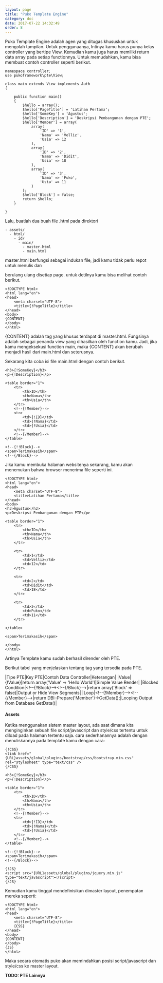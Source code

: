 ```yaml
---
layout: page
title: "Puko Template Engine"
category: doc
date: 2017-07-22 14:32:49
order: 8
---
```




Puko Template Engine adalah agen yang ditugas khususkan untuk mengolah tampilan. Untuk penggunaanya, Intinya kamu harus punya kelas controller yang bertipe View.
Kemudian kamu juga harus memiliki return data array pada setiap functionnya. Untuk memudahkan, kamu bisa membuat contoh controller seperti berikut.

```
namespace controller;
use pukoframework\pte\View;

class main extends View implements Auth
{

    public function main()
    {
        $hello = array();
        $hello['PageTitle'] = 'Latihan Pertama';
        $hello['SomeKey'] = 'Agustus';
        $hello['Description'] = 'Deskripsi Pembangunan dengan PTE';
        $hello['Member'] = array(
            array(
                'ID' => '1',
                'Nama' => 'Velliz',
                'Usia' => 12
            ),
            array(
                'ID' => '2',
                'Nama' => 'Didit',
                'Usia' => 18
            ),
            array(
                'ID' => '3',
                'Nama' => 'Puko',
                'Usia' => 11
            )
        );
        $hello['Block'] = false;
        return $hello;
    }
    
}
```

Lalu, buatlah dua buah file .html pada direktori

```
- assets/
  - html/
    - id/
      - main/
        - master.html
        - main.html
```

master.html berfungsi sebagai indukan file, jadi kamu tidak perlu repot untuk menulis <head> dan <footer> berulang ulang disetiap page.
untuk detilnya kamu bisa melihat contoh berikut.

```
<!DOCTYPE html>
<html lang="en">
<head>
    <meta charset="UTF-8">
    <title>{!PageTitle}</title>
</head>
<body>
{CONTENT}
</body>
</html>
```

{CONTENT} adalah tag yang khusus terdapat di master.html. 
Fungsinya adalah sebagai penanda view yang dihasilkan oleh function kamu. 
Jadi, jika kamu mengeksekusi function main, maka {CONTENT} akan berubah menjadi hasil dari main.html dan seterusnya.

Sekarang kita coba isi file main.html dengan contoh berikut.

```
<h3>{!SomeKey}</h3>
<p>{!Description}</p>

<table border="1">
    <tr>
        <th>ID</th>
        <th>Nama</th>
        <th>Usia</th>
    </tr>
    <!--{!Member}-->
    <tr>
        <td>{!ID}</td>
        <td>{!Nama}</td>
        <td>{!Usia}</td>
    </tr>
    <!--{/Member}-->
</table>

<!--{!!Block}-->
<span>Terimakasih</span>
<!--{/Block}-->
```

Jika kamu membuka halaman websitenya sekarang, kamu akan menemukan bahwa browser menerima file seperti ini.

```
<!DOCTYPE html>
<html lang="en">
<head>
    <meta charset="UTF-8">
    <title>Latihan Pertama</title>
</head>
<body>
<h3>Agustus</h3>
<p>Deskripsi Pembangunan dengan PTE</p>

<table border="1">
    <tr>
        <th>ID</th>
        <th>Nama</th>
        <th>Usia</th>
    </tr>
    
    <tr>
        <td>1</td>
        <td>Velliz</td>
        <td>12</td>
    </tr>
    
    <tr>
        <td>2</td>
        <td>Didit</td>
        <td>18</td>
    </tr>
    
    <tr>
        <td>3</td>
        <td>Puko</td>
        <td>11</td>
    </tr>
    
</table>

<span>Terimakasih</span>

</body>
</html>
```

Artinya Template kamu sudah berhasil dirender oleh PTE. 

Berikut tabel yang menjelaskan tentang tag yang tersedia pada PTE.

|Tipe PTE|Key PTE|Contoh Data Controller|Keterangan|
|Value|{!Value}|return array('Value' => 'Hello World')|Simple Value Render|
|Blocked Condition|&lt;!--{!!Block}--&gt;&lt;!--{/Block}--&gt;|return array('Block' => false)|Output or Hide View Segments|
|Loop|&lt;!--{!Member}--&gt;&lt;!--{/Member}--&gt;|return DBI::Prepare('Member')->GetData();|Looping Output from Database GetData()|

#### **Assets**

Ketika menggunakan sistem master layout, 
ada saat dimana kita menginginkan sebuah file script/javascript dan style/css tertentu untuk diload pada halaman tertentu saja.
cara sederhanannya adalah dengan menuliskannya pada template kamu dengan cara:
 
```
{!CSS}
<link href="{URL}assets/global/plugins/bootstrap/css/bootstrap.min.css" rel="stylesheet" type="text/css" />
{/CSS}

<h3>{!SomeKey}</h3>
<p>{!Description}</p>

<table border="1">
    <tr>
        <th>ID</th>
        <th>Nama</th>
        <th>Usia</th>
    </tr>
    <!--{!Member}-->
    <tr>
        <td>{!ID}</td>
        <td>{!Nama}</td>
        <td>{!Usia}</td>
    </tr>
    <!--{/Member}-->
</table>

<!--{!!Block}-->
<span>Terimakasih</span>
<!--{/Block}-->

{!JS}
<script src="{URL}assets/global/plugins/jquery.min.js" type="text/javascript"></script>
{/JS}
```

Kemudian kamu tinggal mendefinisikan dimaster layout, penempatan mereka seperti:

```
<!DOCTYPE html>
<html lang="en">
<head>
    <meta charset="UTF-8">
    <title>{!PageTitle}</title>
    {CSS}
</head>
<body>
{CONTENT}
</body>
{JS}
</html>
```

Maka secara otomatis puko akan memindahkan posisi script/javascript dan style/css ke master layout.

**TODO: PTE Lainnya**